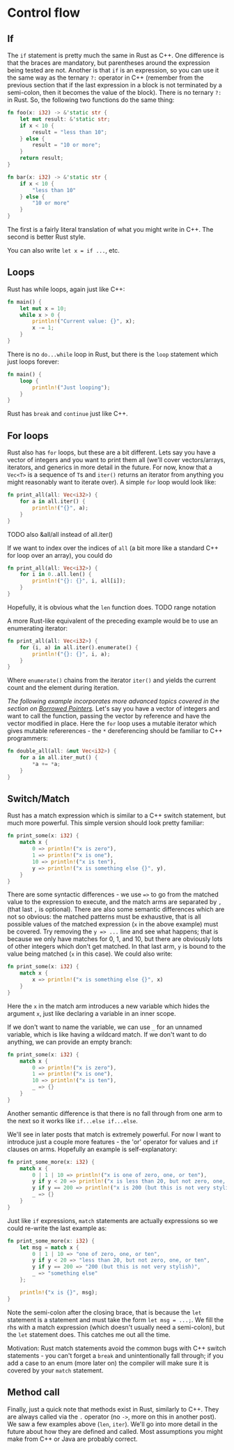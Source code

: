 # Control flow

## If

The `if` statement is pretty much the same in Rust as C++. One difference is that the braces are mandatory, but parentheses around the expression being tested are not. Another is that `if` is an expression, so you can use it the same way as the ternary `?:` operator in C++ \(remember from the previous section that if the last expression in a block is not terminated by a semi-colon, then it becomes the value of the block\). There is no ternary `?:` in Rust. So, the following two functions do the same thing:

```rust
fn foo(x: i32) -> &'static str {
    let mut result: &'static str;
    if x < 10 {
        result = "less than 10";
    } else {
        result = "10 or more";
    }
    return result;
}

fn bar(x: i32) -> &'static str {
    if x < 10 {
        "less than 10"
    } else {
        "10 or more"
    }
}
```

The first is a fairly literal translation of what you might write in C++. The second is better Rust style.

You can also write `let x = if ...`, etc.

## Loops

Rust has while loops, again just like C++:

```rust
fn main() {
    let mut x = 10;
    while x > 0 {
        println!("Current value: {}", x);
        x -= 1;
    }
}
```

There is no `do...while` loop in Rust, but there is the `loop` statement which just loops forever:

```rust
fn main() {
    loop {
        println!("Just looping");
    }
}
```

Rust has `break` and `continue` just like C++.

## For loops

Rust also has `for` loops, but these are a bit different. Lets say you have a vector of integers and you want to print them all \(we'll cover vectors/arrays, iterators, and generics in more detail in the future. For now, know that a `Vec<T>` is a sequence of `T`s and `iter()` returns an iterator from anything you might reasonably want to iterate over\). A simple `for` loop would look like:

```rust
fn print_all(all: Vec<i32>) {
    for a in all.iter() {
        println!("{}", a);
    }
}
```

TODO also &all/all instead of all.iter\(\)

If we want to index over the indices of `all` \(a bit more like a standard C++ for loop over an array\), you could do

```rust
fn print_all(all: Vec<i32>) {
    for i in 0..all.len() {
        println!("{}: {}", i, all[i]);
    }
}
```

Hopefully, it is obvious what the `len` function does. TODO range notation

A more Rust-like equivalent of the preceding example would be to use an enumerating iterator:

```rust
fn print_all(all: Vec<i32>) {
    for (i, a) in all.iter().enumerate() {
        println!("{}: {}", i, a);
    }
}
```

Where `enumerate()` chains from the iterator `iter()` and yields the current count and the element during iteration.

_The following example incorporates more advanced topics covered in the section on_ [_Borrowed Pointers_](borrowed.md)_._ Let's say you have a vector of integers and want to call the function, passing the vector by reference and have the vector modified in place. Here the `for` loop uses a mutable iterator which gives mutable refererences - the `*` dereferencing should be familiar to C++ programmers:

```rust
fn double_all(all: &mut Vec<i32>) {
    for a in all.iter_mut() {
        *a += *a;
    }
}
```

## Switch/Match

Rust has a match expression which is similar to a C++ switch statement, but much more powerful. This simple version should look pretty familiar:

```rust
fn print_some(x: i32) {
    match x {
        0 => println!("x is zero"),
        1 => println!("x is one"),
        10 => println!("x is ten"),
        y => println!("x is something else {}", y),
    }
}
```

There are some syntactic differences - we use `=>` to go from the matched value to the expression to execute, and the match arms are separated by `,` \(that last `,` is optional\). There are also some semantic differences which are not so obvious: the matched patterns must be exhaustive, that is all possible values of the matched expression \(`x` in the above example\) must be covered. Try removing the `y => ...` line and see what happens; that is because we only have matches for 0, 1, and 10, but there are obviously lots of other integers which don't get matched. In that last arm, `y` is bound to the value being matched \(`x` in this case\). We could also write:

```rust
fn print_some(x: i32) {
    match x {
        x => println!("x is something else {}", x)
    }
}
```

Here the `x` in the match arm introduces a new variable which hides the argument `x`, just like declaring a variable in an inner scope.

If we don't want to name the variable, we can use `_` for an unnamed variable, which is like having a wildcard match. If we don't want to do anything, we can provide an empty branch:

```rust
fn print_some(x: i32) {
    match x {
        0 => println!("x is zero"),
        1 => println!("x is one"),
        10 => println!("x is ten"),
        _ => {}
    }
}
```

Another semantic difference is that there is no fall through from one arm to the next so it works like `if...else if...else`.

We'll see in later posts that match is extremely powerful. For now I want to introduce just a couple more features - the 'or' operator for values and `if` clauses on arms. Hopefully an example is self-explanatory:

```rust
fn print_some_more(x: i32) {
    match x {
        0 | 1 | 10 => println!("x is one of zero, one, or ten"),
        y if y < 20 => println!("x is less than 20, but not zero, one, or ten"),
        y if y == 200 => println!("x is 200 (but this is not very stylish)"),
        _ => {}
    }
}
```

Just like `if` expressions, `match` statements are actually expressions so we could re-write the last example as:

```rust
fn print_some_more(x: i32) {
    let msg = match x {
        0 | 1 | 10 => "one of zero, one, or ten",
        y if y < 20 => "less than 20, but not zero, one, or ten",
        y if y == 200 => "200 (but this is not very stylish)",
        _ => "something else"
    };

    println!("x is {}", msg);
}
```

Note the semi-colon after the closing brace, that is because the `let` statement is a statement and must take the form `let msg = ...;`. We fill the rhs with a match expression \(which doesn't usually need a semi-colon\), but the `let` statement does. This catches me out all the time.

Motivation: Rust match statements avoid the common bugs with C++ switch statements - you can't forget a `break` and unintentionally fall through; if you add a case to an enum \(more later on\) the compiler will make sure it is covered by your `match` statement.

## Method call

Finally, just a quick note that methods exist in Rust, similarly to C++. They are always called via the `.` operator \(no `->`, more on this in another post\). We saw a few examples above \(`len`, `iter`\). We'll go into more detail in the future about how they are defined and called. Most assumptions you might make from C++ or Java are probably correct.

